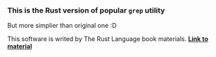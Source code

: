 ### This is the Rust version of popular `grep` utility

But more simplier than original one :D

This software is writed by The Rust Language book materials. **[Link to material](https://doc.rust-lang.ru/book/ch12-01-accepting-command-line-arguments.html)**
